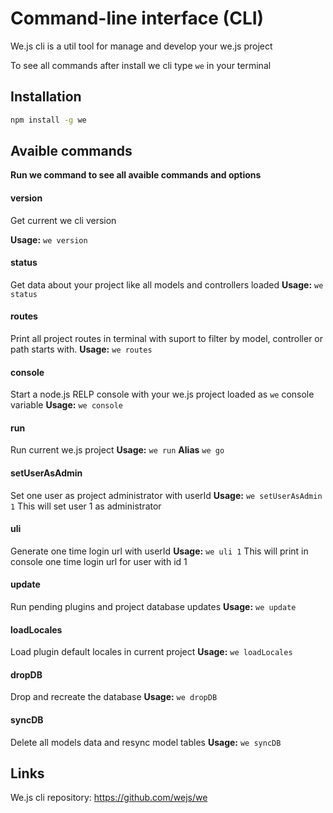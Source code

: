 # Command-line interface (CLI)

We.js cli is a util tool for manage and develop your we.js project

To see all commands after install we cli type `we` in your terminal
 
## Installation

```sh
npm install -g we
```

## Avaible commands

**Run we command to see all avaible commands and options**

#### version            
Get current we cli version

**Usage:**
`we version`

#### status
Get data about your project like all models and controllers loaded
**Usage:**
`we status`

#### routes
Print all project routes in terminal with suport to filter by model, controller or path starts with.
**Usage:**
`we routes`

#### console
Start a node.js RELP console with your we.js project loaded as `we` console variable
**Usage:**
`we console`

#### run
Run current we.js project
**Usage:**
`we run`
**Alias**
`we go`

#### setUserAsAdmin
Set one user as project administrator with userId
**Usage:**
`we setUserAsAdmin 1`
This will set user 1 as administrator

#### uli
Generate one time login url with userId
**Usage:**
`we uli 1`
This will print in console one time login url for user with id 1

#### update
Run pending plugins and project database updates
**Usage:**
`we update`

#### loadLocales
Load plugin default locales in current project
**Usage:**
`we loadLocales`

#### dropDB
Drop and recreate the database
**Usage:**
`we dropDB`

#### syncDB
Delete all models data and resync model tables
**Usage:**
`we syncDB`


## Links

We.js cli repository: https://github.com/wejs/we
